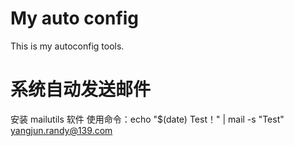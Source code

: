 # My auto config
This is my autoconfig tools.

# 系统自动发送邮件
安装 mailutils 软件
使用命令：echo "$(date) Test！" | mail -s "Test" yangjun.randy@139.com